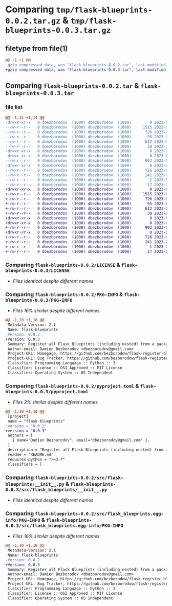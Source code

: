 # Comparing `tmp/flask-blueprints-0.0.2.tar.gz` & `tmp/flask-blueprints-0.0.3.tar.gz`

## filetype from file(1)

```diff
@@ -1 +1 @@
-gzip compressed data, was "flask-blueprints-0.0.2.tar", last modified: Fri Jul 21 12:07:32 2023, max compression
+gzip compressed data, was "flask-blueprints-0.0.3.tar", last modified: Fri Jul 21 12:11:57 2023, max compression
```

## Comparing `flask-blueprints-0.0.2.tar` & `flask-blueprints-0.0.3.tar`

### file list

```diff
@@ -1,14 +1,14 @@
-drwxr-xr-x   0 dbezborodov  (1000) dbezborodov  (1000)        0 2023-07-21 12:07:32.259786 flask-blueprints-0.0.2/
--rw-r--r--   0 dbezborodov  (1000) dbezborodov  (1000)     1515 2023-07-21 11:43:15.000000 flask-blueprints-0.0.2/LICENSE
--rw-r--r--   0 dbezborodov  (1000) dbezborodov  (1000)      726 2023-07-21 12:07:32.259786 flask-blueprints-0.0.2/PKG-INFO
--rw-r--r--   0 dbezborodov  (1000) dbezborodov  (1000)       95 2023-07-21 11:57:54.000000 flask-blueprints-0.0.2/README.md
--rw-r--r--   0 dbezborodov  (1000) dbezborodov  (1000)      612 2023-07-21 12:07:23.000000 flask-blueprints-0.0.2/pyproject.toml
--rw-r--r--   0 dbezborodov  (1000) dbezborodov  (1000)       38 2023-07-21 12:07:32.259786 flask-blueprints-0.0.2/setup.cfg
-drwxr-xr-x   0 dbezborodov  (1000) dbezborodov  (1000)        0 2023-07-21 12:07:32.257786 flask-blueprints-0.0.2/src/
-drwxr-xr-x   0 dbezborodov  (1000) dbezborodov  (1000)        0 2023-07-21 12:07:32.258786 flask-blueprints-0.0.2/src/flask-blueprints/
--rw-r--r--   0 dbezborodov  (1000) dbezborodov  (1000)      902 2023-07-21 11:46:19.000000 flask-blueprints-0.0.2/src/flask-blueprints/__init__.py
-drwxr-xr-x   0 dbezborodov  (1000) dbezborodov  (1000)        0 2023-07-21 12:07:32.259786 flask-blueprints-0.0.2/src/flask_blueprints.egg-info/
--rw-r--r--   0 dbezborodov  (1000) dbezborodov  (1000)      726 2023-07-21 12:07:32.000000 flask-blueprints-0.0.2/src/flask_blueprints.egg-info/PKG-INFO
--rw-r--r--   0 dbezborodov  (1000) dbezborodov  (1000)      241 2023-07-21 12:07:32.000000 flask-blueprints-0.0.2/src/flask_blueprints.egg-info/SOURCES.txt
--rw-r--r--   0 dbezborodov  (1000) dbezborodov  (1000)        1 2023-07-21 12:07:32.000000 flask-blueprints-0.0.2/src/flask_blueprints.egg-info/dependency_links.txt
--rw-r--r--   0 dbezborodov  (1000) dbezborodov  (1000)       17 2023-07-21 12:07:32.000000 flask-blueprints-0.0.2/src/flask_blueprints.egg-info/top_level.txt
+drwxr-xr-x   0 dbezborodov  (1000) dbezborodov  (1000)        0 2023-07-21 12:11:57.355502 flask-blueprints-0.0.3/
+-rw-r--r--   0 dbezborodov  (1000) dbezborodov  (1000)     1515 2023-07-21 11:43:15.000000 flask-blueprints-0.0.3/LICENSE
+-rw-r--r--   0 dbezborodov  (1000) dbezborodov  (1000)      726 2023-07-21 12:11:57.355502 flask-blueprints-0.0.3/PKG-INFO
+-rw-r--r--   0 dbezborodov  (1000) dbezborodov  (1000)       95 2023-07-21 11:57:54.000000 flask-blueprints-0.0.3/README.md
+-rw-r--r--   0 dbezborodov  (1000) dbezborodov  (1000)      612 2023-07-21 12:11:46.000000 flask-blueprints-0.0.3/pyproject.toml
+-rw-r--r--   0 dbezborodov  (1000) dbezborodov  (1000)       38 2023-07-21 12:11:57.355502 flask-blueprints-0.0.3/setup.cfg
+drwxr-xr-x   0 dbezborodov  (1000) dbezborodov  (1000)        0 2023-07-21 12:11:57.353502 flask-blueprints-0.0.3/src/
+drwxr-xr-x   0 dbezborodov  (1000) dbezborodov  (1000)        0 2023-07-21 12:11:57.354502 flask-blueprints-0.0.3/src/flask_blueprints/
+-rw-r--r--   0 dbezborodov  (1000) dbezborodov  (1000)      902 2023-07-21 11:46:19.000000 flask-blueprints-0.0.3/src/flask_blueprints/__init__.py
+drwxr-xr-x   0 dbezborodov  (1000) dbezborodov  (1000)        0 2023-07-21 12:11:57.355502 flask-blueprints-0.0.3/src/flask_blueprints.egg-info/
+-rw-r--r--   0 dbezborodov  (1000) dbezborodov  (1000)      726 2023-07-21 12:11:57.000000 flask-blueprints-0.0.3/src/flask_blueprints.egg-info/PKG-INFO
+-rw-r--r--   0 dbezborodov  (1000) dbezborodov  (1000)      241 2023-07-21 12:11:57.000000 flask-blueprints-0.0.3/src/flask_blueprints.egg-info/SOURCES.txt
+-rw-r--r--   0 dbezborodov  (1000) dbezborodov  (1000)        1 2023-07-21 12:11:57.000000 flask-blueprints-0.0.3/src/flask_blueprints.egg-info/dependency_links.txt
+-rw-r--r--   0 dbezborodov  (1000) dbezborodov  (1000)       17 2023-07-21 12:11:57.000000 flask-blueprints-0.0.3/src/flask_blueprints.egg-info/top_level.txt
```

### Comparing `flask-blueprints-0.0.2/LICENSE` & `flask-blueprints-0.0.3/LICENSE`

 * *Files identical despite different names*

### Comparing `flask-blueprints-0.0.2/PKG-INFO` & `flask-blueprints-0.0.3/PKG-INFO`

 * *Files 16% similar despite different names*

```diff
@@ -1,10 +1,10 @@
 Metadata-Version: 2.1
 Name: flask-blueprints
-Version: 0.0.2
+Version: 0.0.3
 Summary: Register all Flask Blueprints (including nested) from a package directory.
 Author-email: Damien Bezborodov <dbezborodov@gmail.com>
 Project-URL: Homepage, https://github.com/bezborodow/flask-register-blueprints
 Project-URL: Bug Tracker, https://github.com/bezborodow/flask-register-blueprints/issues
 Classifier: Programming Language :: Python :: 3
 Classifier: License :: OSI Approved :: MIT License
 Classifier: Operating System :: OS Independent
```

### Comparing `flask-blueprints-0.0.2/pyproject.toml` & `flask-blueprints-0.0.3/pyproject.toml`

 * *Files 2% similar despite different names*

```diff
@@ -1,10 +1,10 @@
 [project]
 name = "flask-blueprints"
-version = "0.0.2"
+version = "0.0.3"
 authors = [
   { name="Damien Bezborodov", email="dbezborodov@gmail.com" },
 ]
 description = "Register all Flask Blueprints (including nested) from a package directory."
 readme = "README.md"
 requires-python = ">=3.7"
 classifiers = [
```

### Comparing `flask-blueprints-0.0.2/src/flask-blueprints/__init__.py` & `flask-blueprints-0.0.3/src/flask_blueprints/__init__.py`

 * *Files identical despite different names*

### Comparing `flask-blueprints-0.0.2/src/flask_blueprints.egg-info/PKG-INFO` & `flask-blueprints-0.0.3/src/flask_blueprints.egg-info/PKG-INFO`

 * *Files 16% similar despite different names*

```diff
@@ -1,10 +1,10 @@
 Metadata-Version: 2.1
 Name: flask-blueprints
-Version: 0.0.2
+Version: 0.0.3
 Summary: Register all Flask Blueprints (including nested) from a package directory.
 Author-email: Damien Bezborodov <dbezborodov@gmail.com>
 Project-URL: Homepage, https://github.com/bezborodow/flask-register-blueprints
 Project-URL: Bug Tracker, https://github.com/bezborodow/flask-register-blueprints/issues
 Classifier: Programming Language :: Python :: 3
 Classifier: License :: OSI Approved :: MIT License
 Classifier: Operating System :: OS Independent
```

